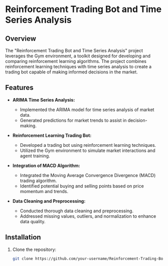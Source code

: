 # Reinforcement Trading Bot and Time Series Analysis


## Overview

The "Reinforcement Trading Bot and Time Series Analysis" project leverages the Gym environment, a toolkit designed for developing and comparing reinforcement learning algorithms. The project combines reinforcement learning techniques with time series analysis to create a trading bot capable of making informed decisions in the market.

## Features

- **ARIMA Time Series Analysis:**
  - Implemented the ARIMA model for time series analysis of market data.
  - Generated predictions for market trends to assist in decision-making.

- **Reinforcement Learning Trading Bot:**
  - Developed a trading bot using reinforcement learning techniques.
  - Utilized the Gym environment to simulate market interactions and agent training.

- **Integration of MACD Algorithm:**
  - Integrated the Moving Average Convergence Divergence (MACD) trading algorithm.
  - Identified potential buying and selling points based on price momentum and trends.

- **Data Cleaning and Preprocessing:**
  - Conducted thorough data cleaning and preprocessing.
  - Addressed missing values, outliers, and normalization to enhance data quality.

## Installation

1. Clone the repository:

   ```bash
   git clone https://github.com/your-username/Reinforcement-Trading-Bot.git
